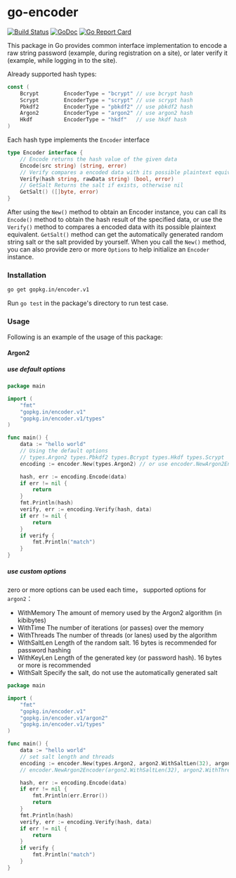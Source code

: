 # go-encoder
[![Build Status](https://app.travis-ci.com/go-encoder/encoder.svg?branch=main)](https://travis-ci.org/go-encoder/encoder)
[![GoDoc](https://godoc.org/github.com/go-encoder/encoder?status.svg)](https://pkg.go.dev/github.com/go-encoder/encoder)
[![Go Report Card](https://goreportcard.com/badge/github.com/go-encoder/encoder)](https://goreportcard.com/report/github.com/go-encoder/encoder)

This package in Go provides common interface implementation to encode a raw string password (example, during registration on a site), or later verify it (example, while logging in to the site).

Already supported hash types:
```go
const (
    Bcrypt        EncoderType = "bcrypt" // use bcrypt hash
    Scrypt        EncoderType = "scrypt" // use scrypt hash
    Pbkdf2        EncoderType = "pbkdf2" // use pbkdf2 hash
    Argon2        EncoderType = "argon2" // use argon2 hash
    Hkdf          EncoderType = "hkdf"   // use hkdf hash
)
```

Each hash type implements the `Encoder` interface
```go
type Encoder interface {
	// Encode returns the hash value of the given data
	Encode(src string) (string, error)
	// Verify compares a encoded data with its possible plaintext equivalent
	Verify(hash string, rawData string) (bool, error)
	// GetSalt Returns the salt if exists, otherwise nil
	GetSalt() ([]byte, error)
}
```

After using the `New()` method to obtain an Encoder instance, you can call its `Encode()` method to obtain the hash result of the specified data, 
or use the `Verify()` method to compares a encoded data with its possible plaintext equivalent.
`GetSalt()` method can get the automatically generated random string salt or the salt provided by yourself.
When you call the `New()` method, you can also provide zero or more `Options` to help initialize an `Encoder` instance.

### Installation

```bash
go get gopkg.in/encoder.v1
```

Run `go test` in the package's directory to run test case.

### Usage

Following is an example of the usage of this package:

#### Argon2
##### use default options
```go
package main

import (
	"fmt"
	"gopkg.in/encoder.v1"
	"gopkg.in/encoder.v1/types"
)

func main() {
	data := "hello world"
	// Using the default options
	// types.Argon2 types.Pbkdf2 types.Bcrypt types.Hkdf types.Scrypt
 	encoding := encoder.New(types.Argon2) // or use encoder.NewArgon2Encoder()

	hash, err := encoding.Encode(data)
	if err != nil {
		return
	}
	fmt.Println(hash)
	verify, err := encoding.Verify(hash, data)
	if err != nil {
		return
	}
	if verify {
		fmt.Println("match")
    }
}
```
##### use custom options
zero or more options can be used each time， supported options for `argon2`：
* WithMemory    The amount of memory used by the Argon2 algorithm (in kibibytes)
* WithTime    The number of iterations (or passes) over the memory
* WithThreads    The number of threads (or lanes) used by the algorithm
* WithSaltLen    Length of the random salt. 16 bytes is recommended for password hashing
* WithKeyLen    Length of the generated key (or password hash). 16 bytes or more is recommended
* WithSalt    Specify the salt, do not use the automatically generated salt

```go
package main

import (
	"fmt"
	"gopkg.in/encoder.v1"
	"gopkg.in/encoder.v1/argon2"
	"gopkg.in/encoder.v1/types"
)

func main() {
	data := "hello world"
	// set salt length and threads
	encoding := encoder.New(types.Argon2, argon2.WithSaltLen(32), argon2.WithThreads(8))
	// encoder.NewArgon2Encoder(argon2.WithSaltLen(32), argon2.WithThreads(8))

	hash, err := encoding.Encode(data)
	if err != nil {
		fmt.Println(err.Error())
		return
	}
	fmt.Println(hash)
	verify, err := encoding.Verify(hash, data)
	if err != nil {
		return
	}
	if verify {
		fmt.Println("match")
	}
}
```
